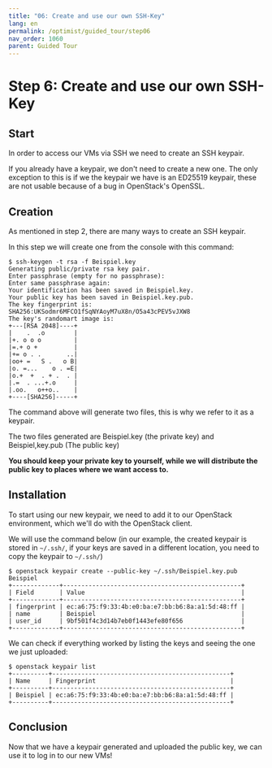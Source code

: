 ```yaml
---
title: "06: Create and use our own SSH-Key"
lang: en
permalink: /optimist/guided_tour/step06
nav_order: 1060
parent: Guided Tour
---
```


Step 6: Create and use our own SSH-Key
======================================

Start
-----

In order to access our VMs via SSH we need to create an SSH keypair.

If you already have a keypair, we don't need to create a new one. The
only exception to this is if we the keypair we have is an ED25519
keypair, these are not usable because of a bug in OpenStack's
OpenSSL.

Creation
--------

As mentioned in step 2, there are many ways to create an SSH keypair.

In this step we will create one from the console with this command:

```
$ ssh-keygen -t rsa -f Beispiel.key
Generating public/private rsa key pair.
Enter passphrase (empty for no passphrase):
Enter same passphrase again:
Your identification has been saved in Beispiel.key.
Your public key has been saved in Beispiel.key.pub.
The key fingerprint is:
SHA256:UKSodmr6MFCO1fSqNYAoyM7uX8n/O5a43cPEV5vJXW8 
The key's randomart image is:
+---[RSA 2048]----+
|    .  .o        |
|+. o o o         |
|=.+ o +          |
|+= o . .       ..|
|oo+ =   S .   o B|
|o. =...    o . =E|
|o.+  +  . + .  . |
|.=  . ...+.o     |
|.oo.   o++o..    |
+----[SHA256]-----+
```

The command above will generate two files, this is why we refer to it as
a keypair.

The two files generated are Beispiel.key (the private key) and
Beispiel,key.pub (The public key)

**You should keep your private key to yourself, while we will distribute the public key to places where we want access to.**

Installation
------------

To start using our new keypair, we need to add it to our OpenStack environment,
which we'll do with the OpenStack client.

We will use the command below (in our example, the created keypair is stored in
`~/.ssh/`, if your keys are saved in a different location, you need to copy the
keypair to `~/.ssh/`)

```
$ openstack keypair create --public-key ~/.ssh/Beispiel.key.pub Beispiel
+-------------+-------------------------------------------------+
| Field       | Value                                           |
+-------------+-------------------------------------------------+
| fingerprint | ec:a6:75:f9:33:4b:e0:ba:e7:bb:b6:8a:a1:5d:48:ff |
| name        | Beispiel                                        |
| user_id     | 9bf501f4c3d14b7eb0f1443efe80f656                |
+-------------+-------------------------------------------------+
```

We can check if everything worked by listing the keys and seeing the one we
just uploaded:

```
$ openstack keypair list
+----------+-------------------------------------------------+
| Name     | Fingerprint                                     |
+----------+-------------------------------------------------+
| Beispiel | ec:a6:75:f9:33:4b:e0:ba:e7:bb:b6:8a:a1:5d:48:ff |
+----------+-------------------------------------------------+
```

Conclusion
----------

Now that we have a keypair generated and uploaded the public key, we can
use it to log in to our new VMs!
